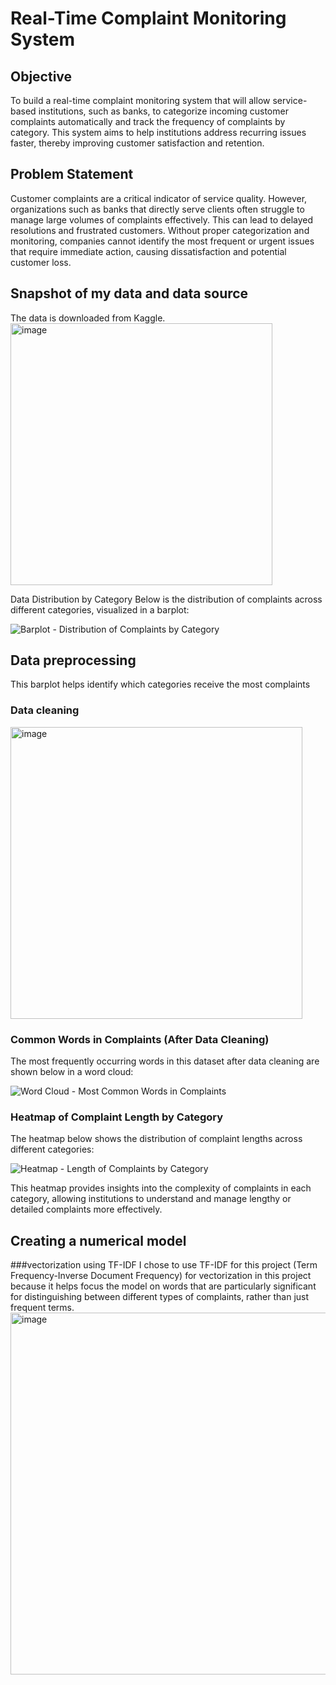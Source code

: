 # Real-Time Complaint Monitoring System
## Objective
To build a real-time complaint monitoring system that will allow service-based institutions, such as banks, to categorize incoming customer complaints automatically and track the frequency of complaints by category. This system aims to help institutions address recurring issues faster, thereby improving customer satisfaction and retention.

## Problem Statement
Customer complaints are a critical indicator of service quality. However, organizations such as banks that directly serve clients often struggle to manage large volumes of complaints effectively. This can lead to delayed resolutions and frustrated customers. Without proper categorization and monitoring, companies cannot identify the most frequent or urgent issues that require immediate action, causing dissatisfaction and potential customer loss.

## Snapshot of my data and data source
The data is downloaded from Kaggle.
<img width="419" alt="image" src="https://github.com/user-attachments/assets/9d07fcc0-51e4-4bd8-afc8-c4275757414e">

Data Distribution by Category
Below is the distribution of complaints across different categories, visualized in a barplot:

![Barplot - Distribution of Complaints by Category](https://github.com/user-attachments/assets/98b20590-9d5b-4ba9-9c05-a5c76959146e)

## Data preprocessing
This barplot helps identify which categories receive the most complaints
### Data cleaning
<img width="467" alt="image" src="https://github.com/user-attachments/assets/0e738006-0e3e-49a3-b3a0-3b80dc94a9a2">

### Common Words in Complaints (After Data Cleaning)
The most frequently occurring words in this dataset after data cleaning are shown below in a word cloud:

![Word Cloud - Most Common Words in Complaints](https://github.com/user-attachments/assets/270189d2-97cc-49a4-98cd-33994e37c8de)

### Heatmap of Complaint Length by Category
The heatmap below shows the distribution of complaint lengths across different categories:

![Heatmap - Length of Complaints by Category](https://github.com/user-attachments/assets/29774533-3155-43ba-aab3-e18da636cf65)

This heatmap provides insights into the complexity of complaints in each category, allowing institutions to understand and manage lengthy or detailed complaints more effectively.

## Creating a numerical model
###vectorization using TF-IDF
I chose to use TF-IDF for this project (Term Frequency-Inverse Document Frequency) for vectorization in this project because it helps focus the model on words that are particularly significant for distinguishing between different types of complaints, rather than just frequent terms. 
<img width="579" alt="image" src="https://github.com/user-attachments/assets/9f6c58e7-526d-4526-9ba8-d76ca7773706">






